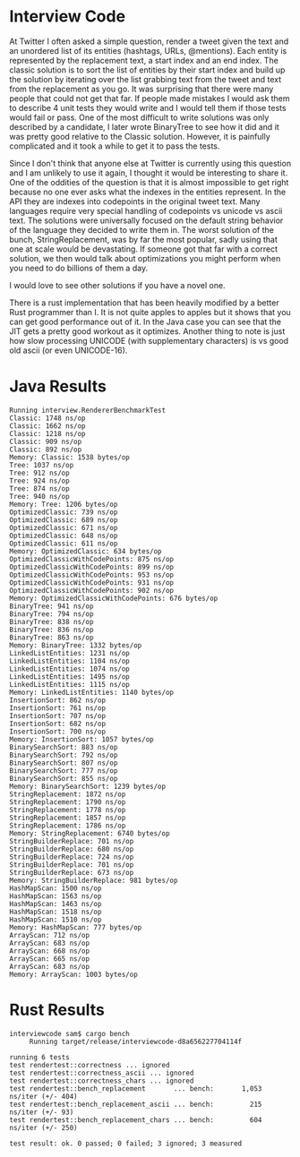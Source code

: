 # Interview Code

At Twitter I often asked a simple question, render a tweet given the text and an unordered list of its entities (hashtags, URLs, @mentions). Each
entity is represented by the replacement text, a start index and an end index. The classic solution is to sort the
list of entities by their start index and build up the solution by iterating over the list grabbing text from the
tweet and text from the replacement as you go. It was surprising that there were many people that could not get that
far. If people made mistakes I would ask them to describe 4 unit tests they would write and I would tell them if
those tests would fail or pass. One of the most difficult to write solutions was only described by a candidate, I
later wrote BinaryTree to see how it did and it was pretty good relative to the Classic solution. However, it is
painfully complicated and it took a while to get it to pass the tests.

Since I don't think that anyone else at Twitter is currently using this question and I am unlikely to use it again,
I thought it would be interesting to share it. One of the oddities of the question is that it is almost impossible
to get right because no one ever asks what the indexes in the entities represent. In the API they are indexes into
codepoints in the original tweet text. Many languages require very special handling of codepoints vs unicode vs
ascii text. The solutions were universally focused on the default string behavior of the language they decided to
write them in. The worst solution of the bunch, StringReplacement, was by far the most popular, sadly using that one
at scale would be devastating. If someone got that far with a correct solution, we then would talk about optimizations
you might perform when you need to do billions of them a day.

I would love to see other solutions if you have a novel one.

There is a rust implementation that has been heavily modified by a better Rust programmer than I. It is not quite apples to apples but it shows that you can get good performance out of it. In the Java case you can see that the JIT gets a pretty good workout as it optimizes. Another thing to note is just how slow processing UNICODE (with supplementary characters) is vs good old ascii (or even UNICODE-16).

# Java Results

```
Running interview.RendererBenchmarkTest
Classic: 1748 ns/op
Classic: 1662 ns/op
Classic: 1218 ns/op
Classic: 909 ns/op
Classic: 892 ns/op
Memory: Classic: 1538 bytes/op
Tree: 1037 ns/op
Tree: 912 ns/op
Tree: 924 ns/op
Tree: 874 ns/op
Tree: 940 ns/op
Memory: Tree: 1206 bytes/op
OptimizedClassic: 739 ns/op
OptimizedClassic: 689 ns/op
OptimizedClassic: 671 ns/op
OptimizedClassic: 648 ns/op
OptimizedClassic: 611 ns/op
Memory: OptimizedClassic: 634 bytes/op
OptimizedClassicWithCodePoints: 875 ns/op
OptimizedClassicWithCodePoints: 899 ns/op
OptimizedClassicWithCodePoints: 953 ns/op
OptimizedClassicWithCodePoints: 931 ns/op
OptimizedClassicWithCodePoints: 902 ns/op
Memory: OptimizedClassicWithCodePoints: 676 bytes/op
BinaryTree: 941 ns/op
BinaryTree: 794 ns/op
BinaryTree: 838 ns/op
BinaryTree: 836 ns/op
BinaryTree: 863 ns/op
Memory: BinaryTree: 1332 bytes/op
LinkedListEntities: 1231 ns/op
LinkedListEntities: 1104 ns/op
LinkedListEntities: 1074 ns/op
LinkedListEntities: 1495 ns/op
LinkedListEntities: 1115 ns/op
Memory: LinkedListEntities: 1140 bytes/op
InsertionSort: 862 ns/op
InsertionSort: 761 ns/op
InsertionSort: 707 ns/op
InsertionSort: 682 ns/op
InsertionSort: 700 ns/op
Memory: InsertionSort: 1057 bytes/op
BinarySearchSort: 883 ns/op
BinarySearchSort: 792 ns/op
BinarySearchSort: 807 ns/op
BinarySearchSort: 777 ns/op
BinarySearchSort: 855 ns/op
Memory: BinarySearchSort: 1239 bytes/op
StringReplacement: 1872 ns/op
StringReplacement: 1790 ns/op
StringReplacement: 1778 ns/op
StringReplacement: 1857 ns/op
StringReplacement: 1786 ns/op
Memory: StringReplacement: 6740 bytes/op
StringBuilderReplace: 701 ns/op
StringBuilderReplace: 680 ns/op
StringBuilderReplace: 724 ns/op
StringBuilderReplace: 701 ns/op
StringBuilderReplace: 673 ns/op
Memory: StringBuilderReplace: 981 bytes/op
HashMapScan: 1500 ns/op
HashMapScan: 1563 ns/op
HashMapScan: 1463 ns/op
HashMapScan: 1518 ns/op
HashMapScan: 1510 ns/op
Memory: HashMapScan: 777 bytes/op
ArrayScan: 712 ns/op
ArrayScan: 683 ns/op
ArrayScan: 668 ns/op
ArrayScan: 665 ns/op
ArrayScan: 683 ns/op
Memory: ArrayScan: 1003 bytes/op
```

# Rust Results

```
interviewcode sam$ cargo bench
     Running target/release/interviewcode-d8a656227704114f

running 6 tests
test rendertest::correctness ... ignored
test rendertest::correctness_ascii ... ignored
test rendertest::correctness_chars ... ignored
test rendertest::bench_replacement       ... bench:       1,053 ns/iter (+/- 404)
test rendertest::bench_replacement_ascii ... bench:         215 ns/iter (+/- 93)
test rendertest::bench_replacement_chars ... bench:         604 ns/iter (+/- 250)

test result: ok. 0 passed; 0 failed; 3 ignored; 3 measured
```
